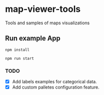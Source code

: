 # map-viewer-tools
Tools and samples of maps visualizations

## Run example App

```
npm install
```

```
npm run start
```

### TODO

- [x] Add labels examples for categorical data.
- [x] Add custom palletes configuration feature.
